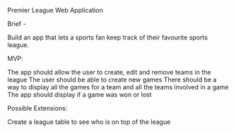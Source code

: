 Premier League Web Application

Brief - 

Build an app that lets a sports fan keep track of their favourite sports league.

MVP:

The app should allow the user to create, edit and remove teams in the league
The user should be able to create new games
There should be a way to display all the games for a team and all the teams involved in a game
The app should display if a game was won or lost

Possible Extensions:

Create a league table to see who is on top of the league